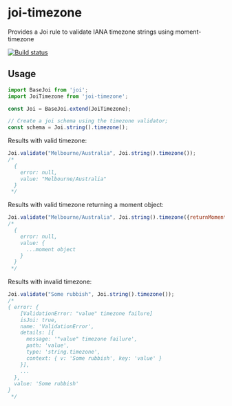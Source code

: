 # joi-timezone

Provides a Joi rule to validate IANA timezone strings using moment-timezone

[![Build status](https://badge.buildkite.com/813c56cccdade768f2f1759cf8cfd975385edb7918535da235.svg)](https://buildkite.com/safetyculture/joi-timezone)

## Usage

```js
import BaseJoi from 'joi';
import JoiTimezone from 'joi-timezone';

const Joi = BaseJoi.extend(JoiTimezone);

// Create a joi schema using the timezone validator;
const schema = Joi.string().timezone();
```

Results with valid timezone:
```js
Joi.validate("Melbourne/Australia", Joi.string().timezone());
/*
  {
    error: null,
    value: "Melbourne/Australia"
  }
 */
```

Results with valid timezone returning a moment object:
```js
Joi.validate("Melbourne/Australia", Joi.string().timezone({returnMoment: true}));
/*
  {
    error: null,
    value: {
      ...moment object
    }
  }
 */
```

Results with invalid timezone:
```js
Joi.validate("Some rubbish", Joi.string().timezone());
/*
{ error: {
    [ValidationError: "value" timezone failure]
    isJoi: true,
    name: 'ValidationError',
    details: [{
      message: '"value" timezone failure',
      path: 'value',
      type: 'string.timezone',
      context: { v: 'Some rubbish', key: 'value' }
    }],
    ...
  },
  value: 'Some rubbish'
}
 */
```


